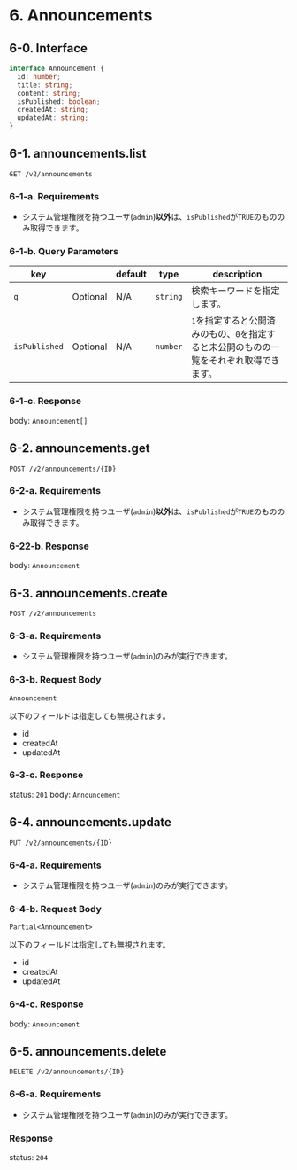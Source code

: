 # 6. Announcements
## 6-0. Interface

```typescript
interface Announcement {
  id: number;
  title: string;
  content: string;
  isPublished: boolean;
  createdAt: string;
  updatedAt: string;
}
```

## 6-1. announcements.list

`GET /v2/announcements`

### 6-1-a. Requirements
- システム管理権限を持つユーザ(`admin`)**以外**は、`isPublished`が`TRUE`のもののみ取得できます。

### 6-1-b. Query Parameters

| key |  | default | type | description |
|---|---|---|---|---|
| `q` | Optional | N/A | `string` | 検索キーワードを指定します。
| `isPublished` | Optional | N/A | `number` | `1`を指定すると公開済みのもの、`0`を指定すると未公開のものの一覧をそれぞれ取得できます。

### 6-1-c. Response
body: `Announcement[]`

## 6-2. announcements.get

`POST /v2/announcements/{ID}`

### 6-2-a. Requirements
- システム管理権限を持つユーザ(`admin`)**以外**は、`isPublished`が`TRUE`のもののみ取得できます。

### 6-22-b. Response
body: `Announcement`

## 6-3. announcements.create

`POST /v2/announcements`

### 6-3-a. Requirements
- システム管理権限を持つユーザ(`admin`)のみが実行できます。

### 6-3-b. Request Body
`Announcement`

以下のフィールドは指定しても無視されます。
- id
- createdAt
- updatedAt

### 6-3-c. Response
status: `201`
body: `Announcement`

## 6-4. announcements.update
`PUT /v2/announcements/{ID}`

### 6-4-a. Requirements
- システム管理権限を持つユーザ(`admin`)のみが実行できます。

### 6-4-b. Request Body
`Partial<Announcement>`

以下のフィールドは指定しても無視されます。
- id
- createdAt
- updatedAt

### 6-4-c. Response
body: `Announcement`

## 6-5. announcements.delete

`DELETE /v2/announcements/{ID}`

### 6-6-a. Requirements
- システム管理権限を持つユーザ(`admin`)のみが実行できます。

### Response
status: `204`
